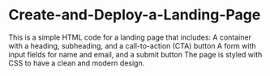 # Create-and-Deploy-a-Landing-Page
This is a simple HTML code for a landing page that includes:  A container with a heading, subheading, and a call-to-action (CTA) button A form with input fields for name and email, and a submit button The page is styled with CSS to have a clean and modern design.
